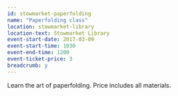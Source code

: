 ```yaml
---
id: stowmarket-paperfolding
name: "Paperfolding class"
location: stowmarket-library
location-text: Stowmarket Library
event-start-date: 2017-03-09
event-start-time: 1030
event-end-time: 1200
event-ticket-price: 3
breadcrumb: y
---
```


Learn the art of paperfolding. Price includes all materials.
